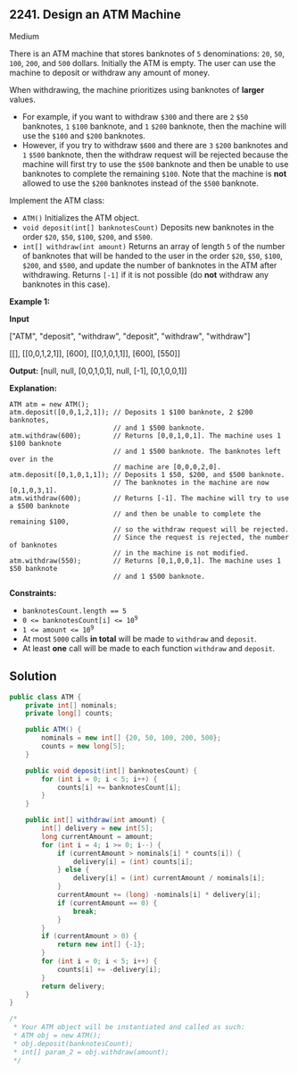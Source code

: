 ## 2241\. Design an ATM Machine

Medium

There is an ATM machine that stores banknotes of `5` denominations: `20`, `50`, `100`, `200`, and `500` dollars. Initially the ATM is empty. The user can use the machine to deposit or withdraw any amount of money.

When withdrawing, the machine prioritizes using banknotes of **larger** values.

*   For example, if you want to withdraw `$300` and there are `2` `$50` banknotes, `1` `$100` banknote, and `1` `$200` banknote, then the machine will use the `$100` and `$200` banknotes.
*   However, if you try to withdraw `$600` and there are `3` `$200` banknotes and `1` `$500` banknote, then the withdraw request will be rejected because the machine will first try to use the `$500` banknote and then be unable to use banknotes to complete the remaining `$100`. Note that the machine is **not** allowed to use the `$200` banknotes instead of the `$500` banknote.

Implement the ATM class:

*   `ATM()` Initializes the ATM object.
*   `void deposit(int[] banknotesCount)` Deposits new banknotes in the order `$20`, `$50`, `$100`, `$200`, and `$500`.
*   `int[] withdraw(int amount)` Returns an array of length `5` of the number of banknotes that will be handed to the user in the order `$20`, `$50`, `$100`, `$200`, and `$500`, and update the number of banknotes in the ATM after withdrawing. Returns `[-1]` if it is not possible (do **not** withdraw any banknotes in this case).

**Example 1:**

**Input**

["ATM", "deposit", "withdraw", "deposit", "withdraw", "withdraw"]

[[], [[0,0,1,2,1]], [600], [[0,1,0,1,1]], [600], [550]]

**Output:** [null, null, [0,0,1,0,1], null, [-1], [0,1,0,0,1]]

**Explanation:**

    ATM atm = new ATM();
    atm.deposit([0,0,1,2,1]); // Deposits 1 $100 banknote, 2 $200 banknotes,
                              // and 1 $500 banknote.
    atm.withdraw(600);        // Returns [0,0,1,0,1]. The machine uses 1 $100 banknote
                              // and 1 $500 banknote. The banknotes left over in the
                              // machine are [0,0,0,2,0].
    atm.deposit([0,1,0,1,1]); // Deposits 1 $50, $200, and $500 banknote.
                              // The banknotes in the machine are now [0,1,0,3,1].
    atm.withdraw(600);        // Returns [-1]. The machine will try to use a $500 banknote
                              // and then be unable to complete the remaining $100,
                              // so the withdraw request will be rejected.
                              // Since the request is rejected, the number of banknotes
                              // in the machine is not modified.
    atm.withdraw(550);        // Returns [0,1,0,0,1]. The machine uses 1 $50 banknote
                              // and 1 $500 banknote.

**Constraints:**

*   `banknotesCount.length == 5`
*   <code>0 <= banknotesCount[i] <= 10<sup>9</sup></code>
*   <code>1 <= amount <= 10<sup>9</sup></code>
*   At most `5000` calls **in total** will be made to `withdraw` and `deposit`.
*   At least **one** call will be made to each function `withdraw` and `deposit`.

## Solution

```java
public class ATM {
    private int[] nominals;
    private long[] counts;

    public ATM() {
        nominals = new int[] {20, 50, 100, 200, 500};
        counts = new long[5];
    }

    public void deposit(int[] banknotesCount) {
        for (int i = 0; i < 5; i++) {
            counts[i] += banknotesCount[i];
        }
    }

    public int[] withdraw(int amount) {
        int[] delivery = new int[5];
        long currentAmount = amount;
        for (int i = 4; i >= 0; i--) {
            if (currentAmount > nominals[i] * counts[i]) {
                delivery[i] = (int) counts[i];
            } else {
                delivery[i] = (int) currentAmount / nominals[i];
            }
            currentAmount += (long) -nominals[i] * delivery[i];
            if (currentAmount == 0) {
                break;
            }
        }
        if (currentAmount > 0) {
            return new int[] {-1};
        }
        for (int i = 0; i < 5; i++) {
            counts[i] += -delivery[i];
        }
        return delivery;
    }
}

/*
 * Your ATM object will be instantiated and called as such:
 * ATM obj = new ATM();
 * obj.deposit(banknotesCount);
 * int[] param_2 = obj.withdraw(amount);
 */
```